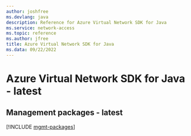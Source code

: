 ```yaml
---
author: joshfree
ms.devlang: java
description: Reference for Azure Virtual Network SDK for Java
ms.service: network-access
ms.topic: reference
ms.author: jfree
title: Azure Virtual Network SDK for Java
ms.data: 09/22/2022
---
```

# Azure Virtual Network SDK for Java - latest

## Management packages - latest
[!INCLUDE [mgmt-packages](virtual-network-mgmt-index.md)]